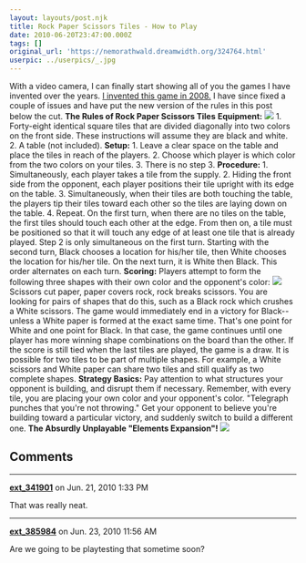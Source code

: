 ```yaml
---
layout: layouts/post.njk
title: Rock Paper Scissors Tiles - How to Play
date: 2010-06-20T23:47:00.000Z
tags: []
original_url: 'https://nemorathwald.dreamwidth.org/324764.html'
userpic: ../userpics/_.jpg
---
```

With a video camera, I can finally start showing all of you the games I have invented over the years. [I invented this game in 2008.](http://matt-arnold.livejournal.com/237753.html) I have since fixed a couple of issues and have put the new version of the rules in this post below the cut. **The Rules of Rock Paper Scissors Tiles** **Equipment:** ![](http://pics.livejournal.com/matt_arnold/pic/000bf555) 1. Forty-eight identical square tiles that are divided diagonally into two colors on the front side. These instructions will assume they are black and white. 2. A table (not included). **Setup:** 1\. Leave a clear space on the table and place the tiles in reach of the players. 2. Choose which player is which color from the two colors on your tiles. 3. There is no step 3. **Procedure:** 1. Simultaneously, each player takes a tile from the supply. 2. Hiding the front side from the opponent, each player positions their tile upright with its edge on the table. 3. Simultaneously, when their tiles are both touching the table, the players tip their tiles toward each other so the tiles are laying down on the table. 4. Repeat. On the first turn, when there are no tiles on the table, the first tiles should touch each other at the edge. From then on, a tile must be positioned so that it will touch any edge of at least one tile that is already played. Step 2 is only simultaneous on the first turn. Starting with the second turn, Black chooses a location for his/her tile, then White chooses the location for his/her tile. On the next turn, it is White then Black. This order alternates on each turn. **Scoring:** Players attempt to form the following three shapes with their own color and the opponent's color: ![](http://pics.livejournal.com/matt_arnold/pic/000betyz) Scissors cut paper, paper covers rock, rock breaks scissors. You are looking for pairs of shapes that do this, such as a Black rock which crushes a White scissors. The game would immediately end in a victory for Black-- unless a White paper is formed at the exact same time. That's one point for White and one point for Black. In that case, the game continues until one player has more winning shape combinations on the board than the other. If the score is still tied when the last tiles are played, the game is a draw. It is possible for two tiles to be part of multiple shapes. For example, a White scissors and White paper can share two tiles and still qualify as two complete shapes. **Strategy Basics:** Pay attention to what structures your opponent is building, and disrupt them if necessary. Remember, with every tile, you are placing your own color and your opponent's color. "Telegraph punches that you're not throwing." Get your opponent to believe you're building toward a particular victory, and suddenly switch to build a different one. **The Absurdly Unplayable "Elements Expansion"!** ![](http://pics.livejournal.com/matt_arnold/pic/000bgfws)

## Comments

---

**[ext_341901](https://www.dreamwidth.org/users/ext_341901)** on Jun. 21, 2010 1:33 PM

That was really neat.

---

**[ext_385984](https://www.dreamwidth.org/users/ext_385984)** on Jun. 23, 2010 11:56 AM

Are we going to be playtesting that sometime soon?
